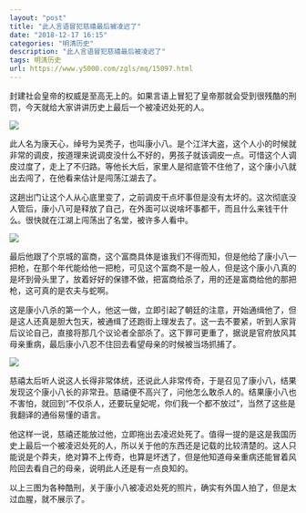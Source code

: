 ```yaml
---
layout: "post"
title: "此人言语冒犯慈禧最后被凌迟了"
date: "2018-12-17 16:15"
categories: "明清历史"
description: "此人言语冒犯慈禧最后被凌迟了"
tags: 明清历史
url: https://www.y5000.com/zgls/mq/15097.html
---
```






封建社会皇帝的权威是至高无上的。如果言语上冒犯了皇帝那就会受到很残酷的刑罚，今天就给大家讲讲历史上最后一个被凌迟处死的人。

![](https://img.y5000.com/uploads/allimg/170227/8-1F22G00613561.jpg)

此人名为康天心，绰号为吴秃子，也叫康小八。是个江洋大盗，这个人小的时候就非常的调皮，按道理来说调皮没什么不好的，男孩子就该调皮一点。可惜这个人调皮过度了，走上了不归路。等他长大后，家里人是彻底管不住他了，这个康小八就出去闯了，在他看来估计是闯荡江湖去了。

这趟出门让这个人从心底里变了，之前调皮干点坏事但是没有太坏的。这次彻底没人管后，康小八可是释放了自己，在外面可以说啥坏事都干，而且什么来钱干什么。很快就在江湖上闯荡出了名堂，被许多人看中。

![](https://img.y5000.com/uploads/allimg/170227/8-1F22G0062Xb.jpg)

最后他跟了个京城的富商，这个富商具体是谁我们不得而知，但是他给了康小八一把枪，在那个年代能给他一把枪，可见这个富商不是一般人，但是这个康小八真的是坏到骨头里了，放着好好的保镖不做，把富商给杀了，用的还是富商给他的那把枪，这可真的是农夫与蛇啊。

这是康小八杀的第一个人，他这一做，立即引起了朝廷的注意，开始通缉他了，但是这人还真是胆大包天，被通缉了还跑街上理发去了。这一去不要紧，听到人家背后议论自己，直接将那几个议论者全部杀了。这下罪可更重了，据说是官府放风其母亲重病，最后康小八忍不住回去看望母亲的时候被当场抓捕了。

![](https://img.y5000.com/uploads/allimg/170227/8-1F22G0063WP.jpg)

慈禧太后听人说这人长得非常体统，还说此人非常传奇，于是召见了康小八，结果发现这个康小八长的非常丑。慈禧便不高兴了，问他怎么敢杀人的。结果康小八也不害怕，就回到“不仅杀人，还要玩皇妃呢，你们我一个都不放过”，当然了这些是我翻译的通俗易懂的语言。

他这样一说，慈禧还能放过他，立即拖出去凌迟处死了。值得一提的是这是我国历史上最后一个被凌迟处死的人，所以关于他的东西还是记载的比较清楚的。这人只能说是个莽夫，绝对算不上传奇，也算是坏透了，但是他知道母亲重病还能冒着风险回去看自己的母亲，说明此人还是有一点良知的。

以上三图为各种酷刑，关于康小八被凌迟处死的照片，确实有外国人拍了，但是太过血腥，就不展示了。
